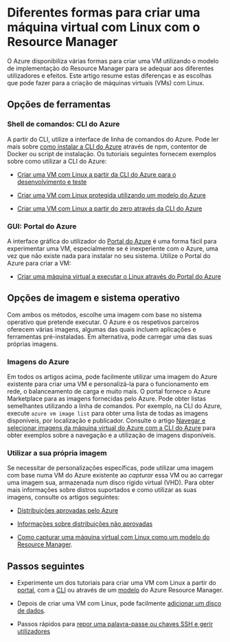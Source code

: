 <properties
    pageTitle="Diferentes formas para criar uma VM com Linux | Microsoft Azure"
    description="Lista as diferentes formas para criar uma máquina virtual com Linux no Azure e fornece ligações para instruções adicionais"
    services="virtual-machines-linux"
    documentationCenter=""
    authors="iainfoulds"
    manager="timlt"
    editor=""
    tags="azure-resource-manager"/>

<tags
    ms.service="virtual-machines-linux"
    ms.devlang="na"
    ms.topic="get-started-article"
    ms.tgt_pltfrm="vm-linux"
    ms.workload="infrastructure-services"
    ms.date="04/12/2016"
    ms.author="iainfou"/>

# Diferentes formas para criar uma máquina virtual com Linux com o Resource Manager

O Azure disponibiliza várias formas para criar uma VM utilizando o modelo de implementação do Resource Manager para se adequar aos diferentes utilizadores e efeitos. Este artigo resume estas diferenças e as escolhas que pode fazer para a criação de máquinas virtuais (VMs) com Linux.

## Opções de ferramentas

### Shell de comandos: CLI do Azure 

A partir do CLI, utilize a interface de linha de comandos do Azure. Pode ler mais sobre [como instalar a CLI do Azure](../xplat-cli-install.md) através de npm, contentor de Docker ou script de instalação. Os tutoriais seguintes fornecem exemplos sobre como utilizar a CLI do Azure:

* [Criar uma VM com Linux a partir da CLI do Azure para o desenvolvimento e teste](virtual-machines-linux-quick-create-cli.md) 

* [Criar uma VM com Linux protegida utilizando um modelo do Azure](virtual-machines-linux-create-ssh-secured-vm-from-template.md)

* [Criar uma VM com Linux a partir do zero através da CLI do Azure](virtual-machines-linux-create-cli-complete.md)

### GUI: Portal do Azure

A interface gráfica do utilizador do [Portal do Azure](https://portal.azure.com) é uma forma fácil para experimentar uma VM, especialmente se é inexperiente com o Azure, uma vez que não existe nada para instalar no seu sistema. Utilize o Portal do Azure para criar a VM:

* [Criar uma máquina virtual a executar o Linux através do Portal do Azure](virtual-machines-linux-quick-create-portal.md) 

## Opções de imagem e sistema operativo

Com ambos os métodos, escolhe uma imagem com base no sistema operativo que pretende executar. O Azure e os respetivos parceiros oferecem várias imagens, algumas das quais incluem aplicações e ferramentas pré-instaladas. Em alternativa, pode carregar uma das suas próprias imagens.

### Imagens do Azure

Em todos os artigos acima, pode facilmente utilizar uma imagem do Azure existente para criar uma VM e personalizá-la para o funcionamento em rede, o balanceamento de carga e muito mais. O portal fornece o Azure Marketplace para as imagens fornecidas pelo Azure. Pode obter listas semelhantes utilizando a linha de comandos. Por exemplo, na CLI do Azure, execute `azure vm image list` para obter uma lista de todas as imagens disponíveis, por localização e publicador. Consulte o artigo [Navegar e selecionar imagens da máquina virtual do Azure com a CLI do Azure](virtual-machines-linux-cli-ps-findimage.md) para obter exemplos sobre a navegação e a utilização de imagens disponíveis.

### Utilizar a sua própria imagem

Se necessitar de personalizações específicas, pode utilizar uma imagem com base numa VM do Azure existente ao *capturar* essa VM ou ao carregar uma imagem sua, armazenada num disco rígido virtual (VHD). Para obter mais informações sobre distros suportados e como utilizar as suas imagens, consulte os artigos seguintes:

* [Distribuições aprovadas pelo Azure](virtual-machines-linux-endorsed-distros.md)

* [Informações sobre distribuições não aprovadas](virtual-machines-linux-create-upload-generic.md)

* [Como capturar uma máquina virtual com Linux como um modelo do Resource Manager](virtual-machines-linux-capture-image.md). 

## Passos seguintes

* Experimente um dos tutoriais para criar uma VM com Linux a partir do [portal](virtual-machines-linux-quick-create-portal.md), com a [CLI](virtual-machines-linux-quick-create-cli.md) ou através de um [modelo](virtual-machines-linux-cli-deploy-templates.md) do Azure Resource Manager.

* Depois de criar uma VM com Linux, pode facilmente [adicionar um disco de dados](virtual-machines-linux-add-disk.md).

* Passos rápidos para [repor uma palavra-passe ou chaves SSH e gerir utilizadores](virtual-machines-linux-using-vmaccess-extension.md)



<!--HONumber=Jun16_HO2-->


